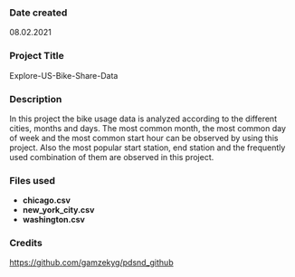 ### Date created
08.02.2021

### Project Title
Explore-US-Bike-Share-Data

### Description
In this project the bike usage data is analyzed according to the different cities, months and days.
The most common month, the most common day of week and the most common start hour can be observed by using this project.
Also the most popular start station, end station and the frequently used combination of them are observed in this project.

### Files used
- __chicago.csv__
- __new_york_city.csv__
- __washington.csv__

### Credits
https://github.com/gamzekyg/pdsnd_github
